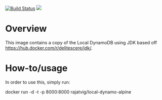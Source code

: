 [![Build Status](https://travis-ci.org/rajatvig/docker-local-dynamo-alpine.svg?branch=master)](https://travis-ci.org/rajatvig/docker-local-dynamo-alpine)
[![](https://imagelayers.io/badge/rajatvig/local-dynamo-alpine:latest.svg)](https://imagelayers.io/?images=rajatvig/local-dynamo-alpine:latest 'Get your own badge on imagelayers.io')

# Overview

This image contains a copy of the Local DynamoDB using JDK based off https://hub.docker.com/r/delitescere/jdk/.

# How-to/usage

In order to use this, simply run:

docker run -d -t -p 8000:8000 rajatvig/local-dynamo-alpine
